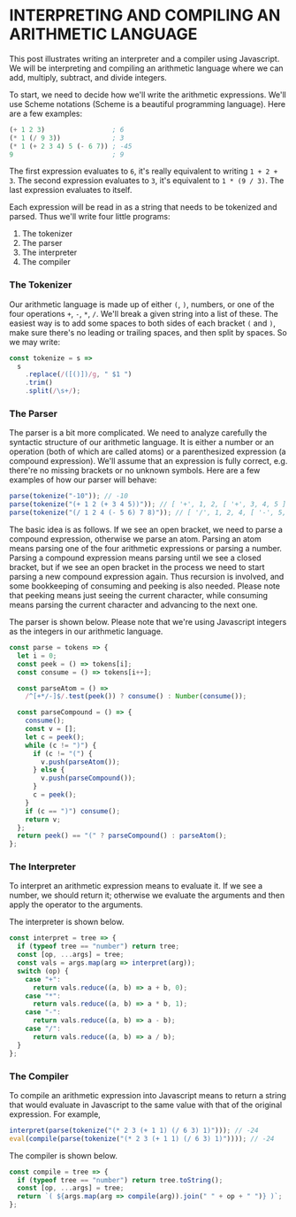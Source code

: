 # INTERPRETING AND COMPILING AN ARITHMETIC LANGUAGE

This post illustrates writing an interpreter and a compiler using
Javascript. We will be interpreting and compiling an arithmetic
language where we can add, multiply, subtract, and divide
integers.

To start, we need to decide how we'll write the arithmetic expressions.
We'll use Scheme notations (Scheme is a beautiful programming language).
Here are a few examples:

```scheme
(+ 1 2 3)                 ; 6
(* 1 (/ 9 3))             ; 3
(* 1 (+ 2 3 4) 5 (- 6 7)) ; -45
9                         ; 9
```

The first expression evaluates to `6`, it's really equivalent
to writing `1 + 2 + 3`. The second expression evaluates to
`3`, it's equivalent to `1 * (9 / 3)`. The last expression
evaluates to itself.

Each expression will be read in as a string that needs to be
tokenized and parsed. Thus we'll write four little programs:

1. The tokenizer
2. The parser
3. The interpreter
4. The compiler

### The Tokenizer

Our arithmetic language is made up of either `(`, `)`, numbers, or
one of the four operations `+`, `-`, `*`, `/`. We'll break a given
string into a list of these. The easiest way is to add some spaces
to both sides of each bracket `(` and `)`, make sure there's no
leading or trailing spaces, and then split by spaces. So we may
write:

```javascript
const tokenize = s =>
  s
    .replace(/([()])/g, " $1 ")
    .trim()
    .split(/\s+/);
```

### The Parser

The parser is a bit more complicated. We need to analyze carefully
the syntactic structure of our arithmetic language. It is either a
number or an operation (both of which are called atoms) or a
parenthesized expression (a compound expression).
We'll assume that an expression is fully correct, e.g. there're no
missing brackets or no unknown
symbols. Here are a few examples of how our parser will behave:

```javascript
parse(tokenize("-10")); // -10
parse(tokenize("(+ 1 2 (+ 3 4 5))")); // [ '+', 1, 2, [ '+', 3, 4, 5 ] ]
parse(tokenize("(/ 1 2 4 (- 5 6) 7 8)")); // [ '/', 1, 2, 4, [ '-', 5, 6 ], 7, 8 ]
```

The basic idea is as follows. If we see an open bracket, we need to parse
a compound expression, otherwise we parse an atom. Parsing an atom means
parsing one of the four arithmetic expressions or parsing a number.
Parsing a compound expression means parsing until we see a closed bracket, but
if we see an open bracket in the process we need to start parsing a new
compound expression again. Thus recursion is involved, and some bookkeeping
of consuming and peeking is also needed. Please note that peeking means
just seeing the current character, while consuming means parsing the current
character and advancing to the next one.

The parser is shown below. Please note that we're using Javascript integers as
the integers in our arithmetic language.

```javascript
const parse = tokens => {
  let i = 0;
  const peek = () => tokens[i];
  const consume = () => tokens[i++];

  const parseAtom = () =>
    /^[+*/-]$/.test(peek()) ? consume() : Number(consume());

  const parseCompound = () => {
    consume();
    const v = [];
    let c = peek();
    while (c != ")") {
      if (c != "(") {
        v.push(parseAtom());
      } else {
        v.push(parseCompound());
      }
      c = peek();
    }
    if (c == ")") consume();
    return v;
  };
  return peek() == "(" ? parseCompound() : parseAtom();
};
```

### The Interpreter

To interpret an arithmetic expression means to evaluate it. If we
see a number, we should return it; otherwise we evaluate the arguments
and then apply the operator to the arguments.

The interpreter is shown below.

```javascript
const interpret = tree => {
  if (typeof tree == "number") return tree;
  const [op, ...args] = tree;
  const vals = args.map(arg => interpret(arg));
  switch (op) {
    case "+":
      return vals.reduce((a, b) => a + b, 0);
    case "*":
      return vals.reduce((a, b) => a * b, 1);
    case "-":
      return vals.reduce((a, b) => a - b);
    case "/":
      return vals.reduce((a, b) => a / b);
  }
};
```

### The Compiler

To compile an arithmetic expression into Javascript means to return
a string that would evaluate in Javascript to the same value with that
of the original expression. For example,

```javascript
interpret(parse(tokenize("(* 2 3 (+ 1 1) (/ 6 3) 1)"))); // -24
eval(compile(parse(tokenize("(* 2 3 (+ 1 1) (/ 6 3) 1)")))); // -24
```

The compiler is shown below.

```javascript
const compile = tree => {
  if (typeof tree == "number") return tree.toString();
  const [op, ...args] = tree;
  return `( ${args.map(arg => compile(arg)).join(" " + op + " ")} )`;
};
```
